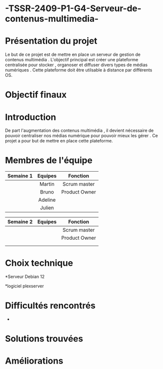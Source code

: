 # -TSSR-2409-P1-G4-Serveur-de-contenus-multimedia-

# Présentation du projet 

Le but de ce projet est de mettre en place un serveur de gestion de contenus multimédia . L'objectif principal est créer une plateforme centralisée pour stocker , organoser et diffuser divers types de médias numériques . Cette plateforme doit être utilsable à distance par différents OS.

# Objectif finaux 

# Introduction 

De part l'augmentation des contenus multimédia , il devient nécessaire de pouvoir centraliser nos médias numérique pour pouvoir mieux les gérer .
Ce projet a pour but de mettre en place cette plateforme.

# Membres de l'équipe

| Semaine 1 | Equipes | Fonction |
|:-:|:-:|:-:|
|           | Martin  | Scrum master |
|           | Bruno | Product Owner | 
|           | Adeline |             |
|           | Julien |              |

| Semaine 2 | Equipes | Fonction |
|:-:|:-:|:-:|
|           |   | Scrum master |
|           |  | Product Owner | 
|           |  |             |
|           |  |              |

# Choix technique 

 *Serveur Debian 12
 
 *logiciel plexserver 
 

# Difficultés rencontrés 
 *

# Solutions trouvées 

# Améliorations 






